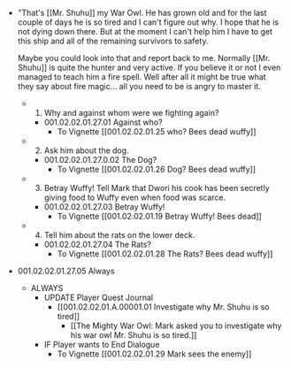 - "That's [[Mr. Shuhu]] my War Owl. He has grown old and for the last couple of days he is so tired and I can't figure out why. I hope that he is not dying down there. But at the moment I can't help him I have to get this ship and all of the remaining survivors to safety.
  
  Maybe you could look into that and report back to me. Normally [[Mr. Shuhu]] is quite the hunter and very active. If you believe it or not I even managed to teach him a fire spell. Well after all it might be true what they say about fire magic… all you need to be is angry to master it.
	- 1. Why and against whom were we fighting again?
		- 001.02.02.01.27.01 Against who?
			- To Vignette [[001.02.02.01.25 who? Bees dead wuffy]]
	- 2. Ask him about the dog.
		- 001.02.02.01.27.0.02 The Dog?
			- To Vignette [[001.02.02.01.26 Dog? Bees dead wuffy]]
	- 3. Betray Wuffy! Tell Mark that Dwori his cook has been secretly giving food to Wuffy even when food was scarce.
		- 001.02.02.01.27.03 Betray Wuffy!
			- To Vignette [[001.02.02.01.19 Betray Wuffy! Bees dead]]
	- 4. Tell him about the rats on the lower deck.
		- 001.02.02.01.27.04 The Rats?
			- To Vignette [[001.02.02.01.28 The Rats? Bees dead wuffy]]
- 001.02.02.01.27.05 Always
	- ALWAYS
		- UPDATE Player Quest Journal
			- [[001.02.02.01.A.00001.01 Investigate why Mr. Shuhu is so tired]]
				- [[The Mighty War Owl: Mark asked you to investigate why his war owl Mr. Shuhu is so tired.]]
		- IF Player wants to End Dialogue
			- To Vignette [[001.02.02.01.29 Mark sees the enemy]]